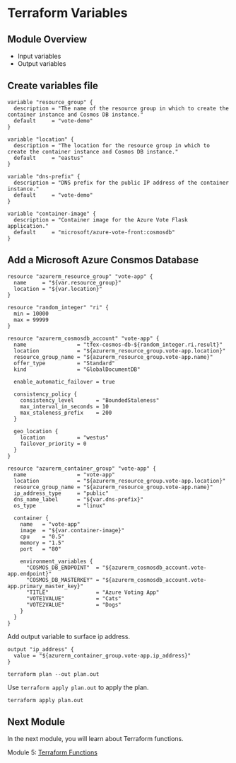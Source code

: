 # Terraform Variables

## Module Overview

- Input variables
- Output variables

## Create variables file

```
variable "resource_group" {
  description = "The name of the resource group in which to create the container instance and Cosmos DB instance."
  default     = "vote-demo"
}

variable "location" {
  description = "The location for the resource group in which to create the container instance and Cosmos DB instance."
  default     = "eastus"
}

variable "dns-prefix" {
  description = "DNS prefix for the public IP address of the container instance."
  default     = "vote-demo"
}

variable "container-image" {
  description = "Container image for the Azure Vote Flask application."
  default     = "microsoft/azure-vote-front:cosmosdb"
}
```

## Add a Microsoft Azure Consmos Database

```
resource "azurerm_resource_group" "vote-app" {
  name     = "${var.resource_group}"
  location = "${var.location}"
}

resource "random_integer" "ri" {
  min = 10000
  max = 99999
}

resource "azurerm_cosmosdb_account" "vote-app" {
  name                = "tfex-cosmos-db-${random_integer.ri.result}"
  location            = "${azurerm_resource_group.vote-app.location}"
  resource_group_name = "${azurerm_resource_group.vote-app.name}"
  offer_type          = "Standard"
  kind                = "GlobalDocumentDB"

  enable_automatic_failover = true

  consistency_policy {
    consistency_level       = "BoundedStaleness"
    max_interval_in_seconds = 10
    max_staleness_prefix    = 200
  }

  geo_location {
    location          = "westus"
    failover_priority = 0
  }
}

resource "azurerm_container_group" "vote-app" {
  name                = "vote-app"
  location            = "${azurerm_resource_group.vote-app.location}"
  resource_group_name = "${azurerm_resource_group.vote-app.name}"
  ip_address_type     = "public"
  dns_name_label      = "${var.dns-prefix}"
  os_type             = "linux"

  container {
    name   = "vote-app"
    image  = "${var.container-image}"
    cpu    = "0.5"
    memory = "1.5"
    port   = "80"

    environment_variables {
      "COSMOS_DB_ENDPOINT"  = "${azurerm_cosmosdb_account.vote-app.endpoint}"
      "COSMOS_DB_MASTERKEY" = "${azurerm_cosmosdb_account.vote-app.primary_master_key}"
      "TITLE"               = "Azure Voting App"
      "VOTE1VALUE"          = "Cats"
      "VOTE2VALUE"          = "Dogs"
    }
  }
}
```

Add output variable to surface ip address.

```
output "ip_address" {
  value = "${azurerm_container_group.vote-app.ip_address}"
}
```

```
terraform plan --out plan.out
```

Use `terraform apply plan.out` to apply the plan.

```
terraform apply plan.out
```

## Next Module

In the next module, you will learn about Terraform functions.

Module 5: [Terraform Functions](../5-terraform-functions)